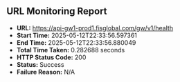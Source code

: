 ## URL Monitoring Report

- **URL:** https://api-gw1-prod1.fisglobal.com/gw/v1/health
- **Start Time:** 2025-05-12T22:33:56.597361
- **End Time:** 2025-05-12T22:33:56.880049
- **Total Time Taken:** 0.282688 seconds
- **HTTP Status Code:** 200
- **Status:** Success
- **Failure Reason:** N/A
